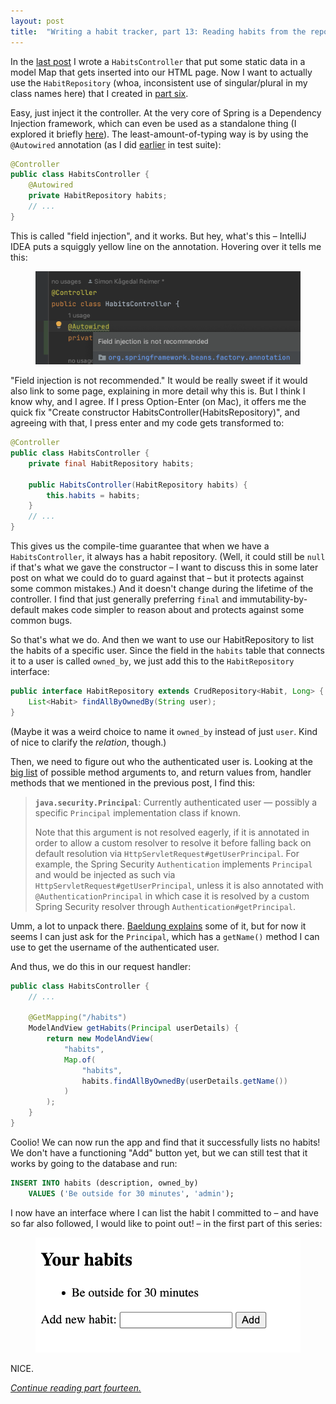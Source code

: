 ```yaml
---
layout: post
title:  "Writing a habit tracker, part 13: Reading habits from the repository"
---
```


In the [last post](/2023/01/12/habit-tracker-making-habits-page-work.html) I wrote a `HabitsController` that put some static data in a model Map that gets inserted into our HTML page. Now I want to actually use the `HabitRepository` (whoa, inconsistent use of singular/plural in my class names here) that I created in [part six](/2023/01/06/habit-tracker-records-and-other-improvements.html).

Easy, just inject it the controller. At the very core of Spring is a Dependency Injection framework, which can even be used as a standalone thing (I explored it briefly [here](https://blog.skagedal.tech/2021/03/15/micronaut-and-graalvm.html)).  The least-amount-of-typing way is by using the `@Autowired` annotation (as I did [earlier](https://blog.skagedal.tech/2023/01/05/habit-tracker-repository.html) in test suite):

```java
@Controller
public class HabitsController {
    @Autowired
    private HabitRepository habits;
    // ...
}
```

This is called "field injection", and it works. But hey, what's this – IntelliJ IDEA puts a squiggly yellow line on the annotation. Hovering over it tells me this:

<figure>
<img src="/images/habit-tracker/field-injection-not-recommended.png" alt="Screenshot of IntelliJ IDEA, saying that field injection with @Autowired is not recommended." />
</figure>

"Field injection is not recommended." It would be really sweet if it would also link to some page, explaining in more detail why this is. But I think I know why, and I agree. If I press Option-Enter (on Mac), it offers me the quick fix "Create constructor HabitsController(HabitsRepository)", and agreeing with that, I press enter and my code gets transformed to:

```java
@Controller
public class HabitsController {
    private final HabitRepository habits;

    public HabitsController(HabitRepository habits) {
        this.habits = habits;
    }
    // ...
}
```

This gives us the compile-time guarantee that when we have a `HabitsController`, it always has a habit repository. (Well, it could still be `null` if that's what we gave the constructor – I want to discuss this in some later post on what we could do to guard against that – but it protects against some common mistakes.) And it doesn't change during the lifetime of the controller. I find that just generally preferring `final` and immutability-by-default makes code simpler to reason about and protects against some common bugs. 

So that's what we do. And then we want to use our HabitRepository to list the habits of a specific user. Since the field in the `habits` table that connects it to a user is called `owned_by`, we just add this to the `HabitRepository` interface:

```java
public interface HabitRepository extends CrudRepository<Habit, Long> {
    List<Habit> findAllByOwnedBy(String user);
}
```

(Maybe it was a weird choice to name it `owned_by` instead of just `user`. Kind of nice to clarify the _relation_, though.)

Then, we need to figure out who the authenticated user is. Looking at the [big list](https://docs.spring.io/spring-framework/docs/current/reference/html/web.html#mvc-ann-methods) of possible method arguments to, and return values from, handler methods that we mentioned in the previous post, I find this:

> **`java.security.Principal`**:
> Currently authenticated user — possibly a specific `Principal` implementation class if known.
>
> Note that this argument is not resolved eagerly, if it is annotated in order to allow a custom resolver to resolve it before falling back on default resolution via `HttpServletRequest#getUserPrincipal`. For example, the Spring Security `Authentication` implements `Principal` and would be injected as such via `HttpServletRequest#getUserPrincipal`, unless it is also annotated with `@AuthenticationPrincipal` in which case it is resolved by a custom Spring Security resolver through `Authentication#getPrincipal`.

Umm, a lot to unpack there. [Baeldung explains](https://www.baeldung.com/get-user-in-spring-security) some of it, but for now it seems I can just ask for the `Principal`, which has a `getName()` method I can use to get the username of the authenticated user. 

And thus, we do this in our request handler:

```java
public class HabitsController {
    // ...
    
    @GetMapping("/habits")
    ModelAndView getHabits(Principal userDetails) {
        return new ModelAndView(
            "habits",
            Map.of(
                "habits",
                habits.findAllByOwnedBy(userDetails.getName())
            )
        );
    }
}
```

Coolio! We can now run the app and find that it successfully lists no habits! We don't have a functioning "Add" button yet, but we can still test that it works by going to the database and run:

```sql
INSERT INTO habits (description, owned_by) 
    VALUES ('Be outside for 30 minutes', 'admin');
```

I now have an interface where I can list the habit I committed to – and have so far also followed, I would like to point out! – in the first part of this series:


<figure>
<img src="/images/habit-tracker/your-habits-be-outside-for-30-minutes.png" alt="Screenshot of the hahabit habits page, listing my first habit." />
</figure>

NICE.

_[Continue reading part fourteen.](/2023/01/14/habit-tracker-spring-session-jdbc.html)_
